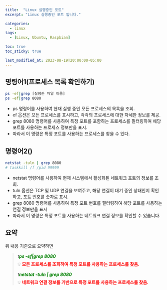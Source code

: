 ```yaml
---
title:  "Linux 실행중인 포트"
excerpt: "Linux 실행중인 포트 입니다."

categories:
  - linux
tags:
  - [Linux, Ubuntu, Raspbian]

toc: true
toc_sticky: true

last_modified_at: 2023-08-19T20:00:00-05:00
---
```



## 명령어1(프로세스 목록 확인하기)
```bash
ps -ef|grep [실행한 파일 이름]
ps -ef|grep 8080


```

- ps 명령어를 사용하여 현재 실행 중인 모든 프로세스의 목록을 조회.
- ef 옵션은 모든 프로세스를 표시하고, 각각의 프로세스에 대한 자세한 정보를 제공.  
- grep 8080 명령어를 사용하여 특정 포트를 포함하는 프로세스를 필터링하여 해당 포트를 사용하는 프로세스 정보만을 표시.  
- 따라서 이 명령은 특정 포트를 사용하는 프로세스를 찾을 수 있다.




## 명령어2()
```bash
netstat -tuln | grep 8080
# taskkill /f /pid 99999

```

- netstat 명령어를 사용하여 현재 시스템에서 활성화된 네트워크 포트의 정보를 조회.
- tuln 옵션은 TCP 및 UDP 연결을 보여주고, 해당 연결이 대기 중인 상태인지 확인하고, 포트 번호를 숫자로 표시.
- grep 8080 명령어를 사용하여 특정 포트 번호를 필터링하여 해당 포트를 사용하는 연결 정보만을 표시
- 따라서 이 명령은 특정 포트를 사용하는 네트워크 연결 정보를 확인할 수 있습니다.



## 요약
위 내용 기준으로 요약하면
  
> ❗<span style='color:green'>***ps -ef|grep 8080***</span>  
> 💡 <span style='color:red'>**모든 프로세스를 조회하여 특정 포트를 사용하는 프로세스를 찾음.**</span>  
>   
> ❗<span style='color:green'>***netstat -tuln | grep 8080***</span>  
> 💡 <span style='color:red'>**네트워크 연결 정보를 기반으로 특정 포트를 사용하는 프로세스를 찾음.**</span>  

